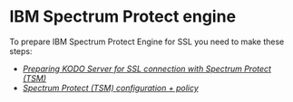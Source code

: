 # IBM Spectrum Protect engine

To prepare IBM Spectrum Protect Engine for SSL you need to make these steps:

* [_Preparing KODO Server for SSL connection with Spectrum Protect \(TSM\)_]()
* [_Spectrum Protect \(TSM\) configuration + policy_](spectrum-protect-tsm-configuration.md)

